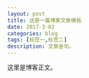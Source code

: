 ```yaml
---
layout: post
title: 这是一篇博客文章模板
date: 2017-3-02
categories: blog
tags: [标签一,标签二]
description: 文章金句。
---
```


这里是博客正文。












